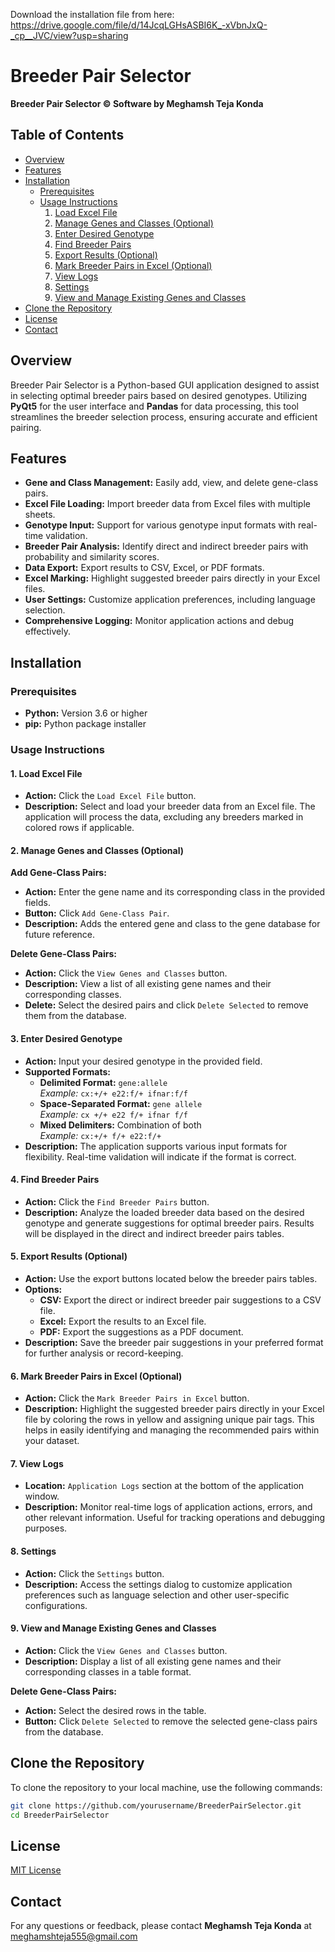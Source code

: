 Download the installation file from here: https://drive.google.com/file/d/14JcqLGHsASBI6K_-xVbnJxQ-_cp__JVC/view?usp=sharing

# Breeder Pair Selector

**Breeder Pair Selector © Software by Meghamsh Teja Konda**

## Table of Contents

- [Overview](#overview)
- [Features](#features)
- [Installation](#installation)
  - [Prerequisites](#prerequisites)
  - [Usage Instructions](#usage-instructions)
    1. [Load Excel File](#1-load-excel-file)
    2. [Manage Genes and Classes (Optional)](#2-manage-genes-and-classes-optional)
    3. [Enter Desired Genotype](#3-enter-desired-genotype)
    4. [Find Breeder Pairs](#4-find-breeder-pairs)
    5. [Export Results (Optional)](#5-export-results-optional)
    6. [Mark Breeder Pairs in Excel (Optional)](#6-mark-breeder-pairs-in-excel-optional)
    7. [View Logs](#7-view-logs)
    8. [Settings](#8-settings)
    9. [View and Manage Existing Genes and Classes](#9-view-and-manage-existing-genes-and-classes)
- [Clone the Repository](#clone-the-repository)
- [License](#license)
- [Contact](#contact)

## Overview

Breeder Pair Selector is a Python-based GUI application designed to assist in selecting optimal breeder pairs based on desired genotypes. Utilizing **PyQt5** for the user interface and **Pandas** for data processing, this tool streamlines the breeder selection process, ensuring accurate and efficient pairing.

## Features

- **Gene and Class Management:** Easily add, view, and delete gene-class pairs.
- **Excel File Loading:** Import breeder data from Excel files with multiple sheets.
- **Genotype Input:** Support for various genotype input formats with real-time validation.
- **Breeder Pair Analysis:** Identify direct and indirect breeder pairs with probability and similarity scores.
- **Data Export:** Export results to CSV, Excel, or PDF formats.
- **Excel Marking:** Highlight suggested breeder pairs directly in your Excel files.
- **User Settings:** Customize application preferences, including language selection.
- **Comprehensive Logging:** Monitor application actions and debug effectively.

## Installation

### Prerequisites

- **Python:** Version 3.6 or higher
- **pip:** Python package installer

### Usage Instructions

#### 1. Load Excel File

- **Action:** Click the `Load Excel File` button.
- **Description:** Select and load your breeder data from an Excel file. The application will process the data, excluding any breeders marked in colored rows if applicable.

#### 2. Manage Genes and Classes (Optional)

**Add Gene-Class Pairs:**

- **Action:** Enter the gene name and its corresponding class in the provided fields.
- **Button:** Click `Add Gene-Class Pair`.
- **Description:** Adds the entered gene and class to the gene database for future reference.

**Delete Gene-Class Pairs:**

- **Action:** Click the `View Genes and Classes` button.
- **Description:** View a list of all existing gene names and their corresponding classes.
- **Delete:** Select the desired pairs and click `Delete Selected` to remove them from the database.

#### 3. Enter Desired Genotype

- **Action:** Input your desired genotype in the provided field.
- **Supported Formats:**
  - **Delimited Format:** `gene:allele`  
    *Example:* `cx:+/+ e22:f/+ ifnar:f/f`
  - **Space-Separated Format:** `gene allele`  
    *Example:* `cx +/+ e22 f/+ ifnar f/f`
  - **Mixed Delimiters:** Combination of both  
    *Example:* `cx:+/+ f/+ e22:f/+`
- **Description:** The application supports various input formats for flexibility. Real-time validation will indicate if the format is correct.

#### 4. Find Breeder Pairs

- **Action:** Click the `Find Breeder Pairs` button.
- **Description:** Analyze the loaded breeder data based on the desired genotype and generate suggestions for optimal breeder pairs. Results will be displayed in the direct and indirect breeder pairs tables.

#### 5. Export Results (Optional)

- **Action:** Use the export buttons located below the breeder pairs tables.
- **Options:**
  - **CSV:** Export the direct or indirect breeder pair suggestions to a CSV file.
  - **Excel:** Export the results to an Excel file.
  - **PDF:** Export the suggestions as a PDF document.
- **Description:** Save the breeder pair suggestions in your preferred format for further analysis or record-keeping.

#### 6. Mark Breeder Pairs in Excel (Optional)

- **Action:** Click the `Mark Breeder Pairs in Excel` button.
- **Description:** Highlight the suggested breeder pairs directly in your Excel file by coloring the rows in yellow and assigning unique pair tags. This helps in easily identifying and managing the recommended pairs within your dataset.

#### 7. View Logs

- **Location:** `Application Logs` section at the bottom of the application window.
- **Description:** Monitor real-time logs of application actions, errors, and other relevant information. Useful for tracking operations and debugging purposes.

#### 8. Settings

- **Action:** Click the `Settings` button.
- **Description:** Access the settings dialog to customize application preferences such as language selection and other user-specific configurations.

#### 9. View and Manage Existing Genes and Classes

- **Action:** Click the `View Genes and Classes` button.
- **Description:** Display a list of all existing gene names and their corresponding classes in a table format.

**Delete Gene-Class Pairs:**

- **Action:** Select the desired rows in the table.
- **Button:** Click `Delete Selected` to remove the selected gene-class pairs from the database.

## Clone the Repository

To clone the repository to your local machine, use the following commands:

```bash
git clone https://github.com/yourusername/BreederPairSelector.git
cd BreederPairSelector
```

## License

[MIT License](LICENSE)

## Contact

For any questions or feedback, please contact **Meghamsh Teja Konda** at [meghamshteja555@gmail.com](mailto:meghamshteja555@gmail.com)
